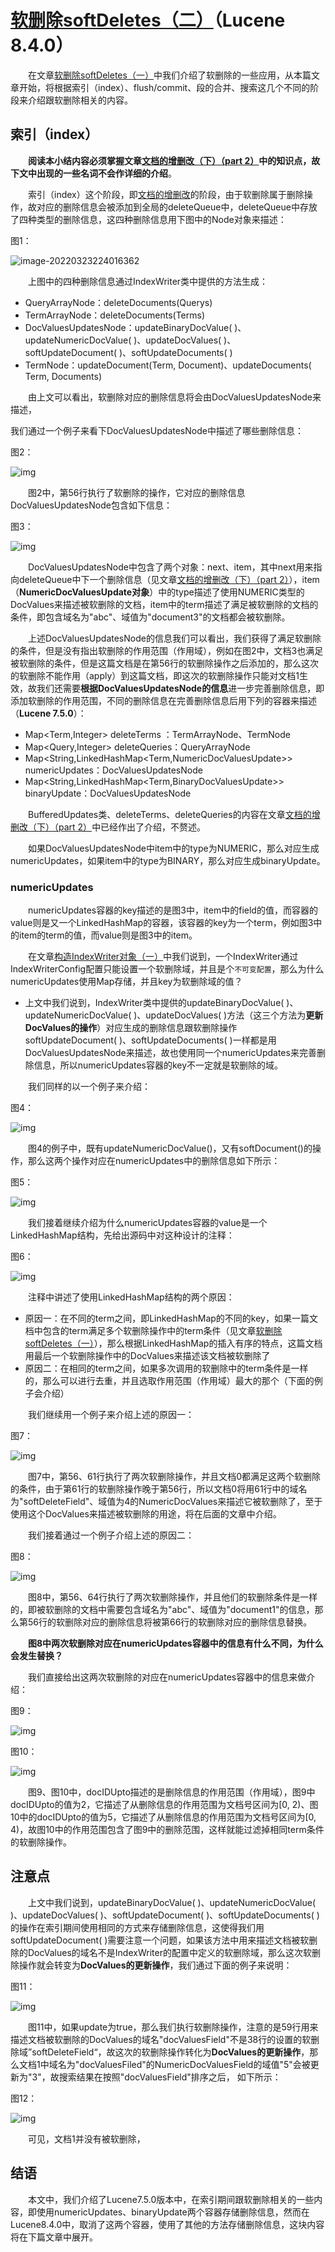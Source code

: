 # [软删除softDeletes（二）](https://www.amazingkoala.com.cn/Lucene/Index/)（Lucene 8.4.0）

  在文章[软删除softDeletes（一）](https://www.amazingkoala.com.cn/Lucene/Index/2020/0616/148.html)中我们介绍了软删除的一些应用，从本篇文章开始，将根据索引（index）、flush/commit、段的合并、搜索这几个不同的阶段来介绍跟软删除相关的内容。

## 索引（index）

  **阅读本小结内容必须掌握文章[文档的增删改（下）（part 2）](https://www.amazingkoala.com.cn/Lucene/Index/2019/0704/71.html)中的知识点，故下文中出现的一些名词不会作详细的介绍**。

  索引（index）这个阶段，即[文档的增删改](https://www.amazingkoala.com.cn/Lucene/Index/2019/0626/68.html)的阶段，由于软删除属于删除操作，故对应的删除信息会被添加到全局的deleteQueue中，deleteQueue中存放了四种类型的删除信息，这四种删除信息用下图中的Node对象来描述：

图1：

![image-20220323224016362](https://raw.githubusercontent.com/ppb2/note/main/imgs/image-20220323224016362.png)

  上图中的四种删除信息通过IndexWriter类中提供的方法生成：

- QueryArrayNode：deleteDocuments(Querys)
- TermArrayNode：deleteDocuments(Terms)
- DocValuesUpdatesNode：updateBinaryDocValue( )、updateNumericDocValue( )、updateDocValues( )、softUpdateDocument( )、softUpdateDocuments( )
- TermNode：updateDocument(Term, Document)、updateDocuments( Term, Documents)

  由上文可以看出，软删除对应的删除信息将会由DocValuesUpdatesNode来描述，

我们通过一个例子来看下DocValuesUpdatesNode中描述了哪些删除信息：

图2：

![img](http://www.amazingkoala.com.cn/uploads/lucene/index/软删除softDeletes/软删除softDeletes（二）/2.png)

  图2中，第56行执行了软删除的操作，它对应的删除信息DocValuesUpdatesNode包含如下信息：

图3：

![img](http://www.amazingkoala.com.cn/uploads/lucene/index/软删除softDeletes/软删除softDeletes（二）/3.png)

  DocValuesUpdatesNode中包含了两个对象：next、item，其中next用来指向deleteQueue中下一个删除信息（见文章[文档的增删改（下）（part 2）](https://www.amazingkoala.com.cn/Lucene/Index/2019/0704/71.html)），item（**NumericDocValuesUpdate对象**）中的type描述了使用NUMERIC类型的DocValues来描述被软删除的文档，item中的term描述了满足被软删除的文档的条件，即包含域名为"abc"、域值为"document3"的文档都会被软删除。

  上述DocValuesUpdatesNode的信息我们可以看出，我们获得了满足软删除的条件，但是没有指出软删除的作用范围（作用域），例如在图2中，文档3也满足被软删除的条件，但是这篇文档是在第56行的软删除操作之后添加的，那么这次的软删除不能作用（apply）到这篇文档，即这次的软删除操作只能对文档1生效，故我们还需要**根据DocValuesUpdatesNode的信息**进一步完善删除信息，即添加软删除的作用范围，不同的删除信息在完善删除信息后用下列的容器来描述（**Lucene 7.5.0**）：

- Map<Term,Integer> deleteTerms ：TermArrayNode、TermNode
- Map<Query,Integer> deleteQueries：QueryArrayNode
- Map<String,LinkedHashMap<Term,NumericDocValuesUpdate>> numericUpdates：DocValuesUpdatesNode
- Map<String,LinkedHashMap<Term,BinaryDocValuesUpdate>> binaryUpdate：DocValuesUpdatesNode

  BufferedUpdates类、deleteTerms、deleteQueries的内容在文章[文档的增删改（下）（part 2）](https://www.amazingkoala.com.cn/Lucene/Index/2019/0704/71.html)中已经作出了介绍，不赘述。

  如果DocValuesUpdatesNode中item中的type为NUMERIC，那么对应生成numericUpdates，如果item中的type为BINARY，那么对应生成binaryUpdate。

### numericUpdates

  numericUpdates容器的key描述的是图3中，item中的field的值，而容器的value则是又一个LinkedHashMap的容器，该容器的key为一个term，例如图3中的item的term的值，而value则是图3中的item。

  在文章[构造IndexWriter对象（一）](https://www.amazingkoala.com.cn/Lucene/Index/2019/1111/106.html)中我们说到，一个IndexWriter通过IndexWriterConfig配置只能设置一个软删除域，并且是个`不可变配置`，那么为什么numericUpdates使用Map存储，并且key为软删除域的值？

- 上文中我们说到，IndexWriter类中提供的updateBinaryDocValue( )、updateNumericDocValue( )、updateDocValues( )方法（这三个方法为**更新DocValues的操作**）对应生成的删除信息跟软删除操作softUpdateDocument( )、softUpdateDocuments( )一样都是用DocValuesUpdatesNode来描述，故也使用同一个numericUpdates来完善删除信息，所以numericUpdates容器的key不一定就是软删除的域。

  我们同样的以一个例子来介绍：

图4：

![img](http://www.amazingkoala.com.cn/uploads/lucene/index/软删除softDeletes/软删除softDeletes（二）/4.png)

  图4的例子中，既有updateNumericDocValue()，又有softDocument()的操作，那么这两个操作对应在numericUpdates中的删除信息如下所示：

图5：

![img](http://www.amazingkoala.com.cn/uploads/lucene/index/软删除softDeletes/软删除softDeletes（二）/5.png)

  我们接着继续介绍为什么numericUpdates容器的value是一个LinkedHashMap结构，先给出源码中对这种设计的注释：

图6：

![img](http://www.amazingkoala.com.cn/uploads/lucene/index/软删除softDeletes/软删除softDeletes（二）/6.png)

  注释中讲述了使用LinkedHashMap结构的两个原因：

- 原因一：在不同的term之间，即LinkedHashMap的不同的key，如果一篇文档中包含的term满足多个软删除操作中的term条件（见文章[软删除softDeletes（一）](https://www.amazingkoala.com.cn/Lucene/Index/2020/0616/148.html)），那么根据LinkedHashMap的插入有序的特点，这篇文档用最后一个软删除操作中的DocValues来描述该文档被软删除了
- 原因二：在相同的term之间，如果多次调用的软删除中的term条件是一样的，那么可以进行去重，并且选取作用范围（作用域）最大的那个（下面的例子会介绍）

  我们继续用一个例子来介绍上述的原因一：

图7：

![img](https://raw.githubusercontent.com/ppb2/note/main/imgs/7.png)

  图7中，第56、61行执行了两次软删除操作，并且文档0都满足这两个软删除的条件，由于第61行的软删除操作晚于第56行，所以文档0将用61行中的域名为"softDeleteField"、域值为4的NumericDocValues来描述它被软删除了，至于使用这个DocValues来描述被软删除的用途，将在后面的文章中介绍。

  我们接着通过一个例子介绍上述的原因二：

图8：

![img](http://www.amazingkoala.com.cn/uploads/lucene/index/软删除softDeletes/软删除softDeletes（二）/8.png)

  图8中，第56、64行执行了两次软删除操作，并且他们的软删除条件是一样的，即被软删除的文档中需要包含域名为"abc"、域值为"document1"的信息，那么第56行的软删除对应的删除信息将被第66行的软删除对应的删除信息替换。

  **图8中两次软删除对应在numericUpdates容器中的信息有什么不同，为什么会发生替换？**

  我们直接给出这两次软删除的对应在numericUpdates容器中的信息来做介绍：

图9：

![img](https://raw.githubusercontent.com/ppb2/note/main/imgs/9.png)

图10：

![img](http://www.amazingkoala.com.cn/uploads/lucene/index/软删除softDeletes/软删除softDeletes（二）/10.png)

  图9、图10中，docIDUpto描述的是删除信息的作用范围（作用域），图9中docIDUpto的值为2，它描述了从删除信息的作用范围为文档号区间为[0, 2)、图10中的docIDUpto的值为5，它描述了从删除信息的作用范围为文档号区间为[0, 4)，故图10中的作用范围包含了图9中的删除范围，这样就能过滤掉相同term条件的软删除操作。

## 注意点

  上文中我们说到，updateBinaryDocValue( )、updateNumericDocValue( )、updateDocValues( )、softUpdateDocument( )、softUpdateDocuments( )的操作在索引期间使用相同的方式来存储删除信息，这使得我们用softUpdateDocument( )需要注意一个问题，如果该方法中用来描述文档被软删除的DocValues的域名不是IndexWriter的配置中定义的软删除域，那么这次软删除操作就会转变为**DocValues的更新操作**，我们通过下面的例子来说明：

图11：

![img](http://www.amazingkoala.com.cn/uploads/lucene/index/软删除softDeletes/软删除softDeletes（二）/11.png)

  图11中，如果update为true，那么我们执行软删除操作，注意的是59行用来描述文档被软删除的DocValues的域名"docValuesField"不是38行的设置的软删除域”softDeleteField“，故这次的软删除操作转化为**DocValues的更新操作**，那么文档1中域名为"docValuesFiled"的NumericDocValuesField的域值"5"会被更新为"3"，故搜索结果在按照"docValuesField"排序之后， 如下所示：

图12：

![img](https://raw.githubusercontent.com/ppb2/note/main/imgs/12.png)

  可见，文档1并没有被软删除，

## 结语

  本文中，我们介绍了Lucene7.5.0版本中，在索引期间跟软删除相关的一些内容，即使用numericUpdates、binaryUpdate两个容器存储删除信息，然而在Lucene8.4.0中，取消了这两个容器，使用了其他的方法存储删除信息，这块内容将在下篇文章中展开。